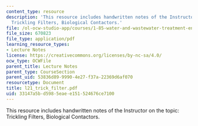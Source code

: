```yaml
---
content_type: resource
description: 'This resource includes handwritten notes of the Instructor on the topic:
  Trickling Filters, Biological Contactors.'
file: /ol-ocw-studio-app/courses/1-85-water-and-wastewater-treatment-engineering-spring-2006/33147a5bd5985eaee151524676ce7100_l21_trick_filter.pdf
file_size: 670823
file_type: application/pdf
learning_resource_types:
- Lecture Notes
license: https://creativecommons.org/licenses/by-nc-sa/4.0/
ocw_type: OCWFile
parent_title: Lecture Notes
parent_type: CourseSection
parent_uid: 53836d89-9990-4e27-f37a-22369d6af070
resourcetype: Document
title: l21_trick_filter.pdf
uid: 33147a5b-d598-5eae-e151-524676ce7100
---
```

This resource includes handwritten notes of the Instructor on the topic: Trickling Filters, Biological Contactors.